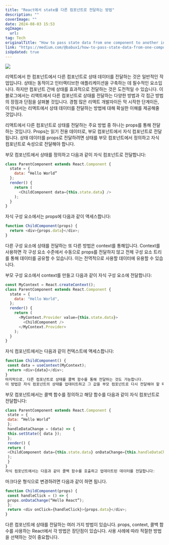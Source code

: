 ```yaml
---
title: "React에서 state를 다른 컴포넌트로 전달하는 방법"
description: ""
coverImage: ""
date: 2024-08-03 15:53
ogImage: 
  url: 
tag: Tech
originalTitle: "How to pass state data from one component to another in Reactjs"
link: "https://medium.com/@babux1/how-to-pass-state-data-from-one-component-to-another-in-react-js-9b4850887163"
isUpdated: true
---
```






<img src="/assets/img/HowtopassstatedatafromonecomponenttoanotherinReactjs_0.png" />

리액트에서 한 컴포넌트에서 다른 컴포넌트로 상태 데이터를 전달하는 것은 일반적인 작업입니다. 상태는 동적이고 인터랙티브한 애플리케이션을 구축하는 데 필수적인 요소입니다. 하지만 컴포넌트 간에 상태를 효과적으로 전달하는 것은 도전적일 수 있습니다. 이 블로그에서는 리액트에서 다른 컴포넌트로 상태를 전달하는 다양한 방법과 각 접근 방법의 장점과 단점을 살펴볼 것입니다. 경험 많은 리액트 개발자이든 막 시작한 단계이든, 이 안내서는 리액트에서 상태 데이터를 전달하는 방법에 대해 확실한 이해를 제공해줄 것입니다.

리액트에서 다른 컴포넌트로 상태를 전달하는 주요 방법 중 하나는 props를 통해 전달하는 것입니다. Props는 읽기 전용 데이터로, 부모 컴포넌트에서 자식 컴포넌트로 전달됩니다. 상태 데이터를 props로 전달하려면 상태를 부모 컴포넌트에서 정의하고 자식 컴포넌트로 속성으로 전달해야 합니다.

부모 컴포넌트에서 상태를 정의하고 다음과 같이 자식 컴포넌트로 전달합니다:

<div class="content-ad"></div>

```javascript
class ParentComponent extends React.Component {
  state = {
    data: “Hello World”
  };
  render() {
    return (
      <ChildComponent data={this.state.data} />
    );
  }
}
```

자식 구성 요소에서는 props에 다음과 같이 액세스합니다:

```javascript
function ChildComponent(props) {
  return <div>{props.data}</div>;
}
```

다른 구성 요소에 상태를 전달하는 또 다른 방법은 context를 통해입니다.
Context를 사용하면 각 구성 요소 수준에서 수동으로 props를 전달하지 않고
전체 구성 요소 트리를 통해 데이터를 공유할 수 있습니다.
이는 전역적으로 사용할 데이터에 유용할 수 있습니다.

부모 구성 요소에서 context를 만들고 다음과 같이 자식 구성 요소에 전달합니다:

```javascript
const MyContext = React.createContext();
class ParentComponent extends React.Component {
  state = {
    data: "Hello World",
  };
  render() {
    return (
      <MyContext.Provider value={this.state.data}>
        <ChildComponent />
      </MyContext.Provider>
    );
  }
}
```

<div class="content-ad"></div>

자식 컴포넌트에서는 다음과 같이 컨텍스트에 액세스합니다:

```js
function ChildComponent() {
 const data = useContext(MyContext);
 return <div>{data}</div>;
}
마지막으로, 다른 컴포넌트로 상태를 콜백 함수를 통해 전달하는 것도 가능합니다.
이 방법은 자식 컴포넌트의 상태를 업데이트하고 그 값을 부모 컴포넌트로 다시 전달해야 할 때 유용합니다.
```

부모 컴포넌트에서는 콜백 함수를 정의하고 해당 함수를 다음과 같이 자식 컴포넌트로 전달합니다:

```js
class ParentComponent extends React.Component {
 state = {
 data: “Hello World”
 };
 handleDataChange = (data) => {
 this.setState({ data });
 };
 render() {
 return (
 <ChildComponent data={this.state.data} onDataChange={this.handleDataChange} />
 );
 }
}
자식 컴포넌트에서는 다음과 같이 콜백 함수를 호출하고 업데이트된 데이터를 전달합니다:
```

<div class="content-ad"></div>

마크다운 형식으로 변경하려면 다음과 같이 하면 됩니다.

```js
function ChildComponent(props) {
 const handleClick = () => {
 props.onDataChange(“Hello React”);
 };
 return <div onClick={handleClick}>{props.data}</div>;
}
```

다른 컴포넌트에 상태를 전달하는 여러 가지 방법이 있습니다. props, context, 콜백 함수를 사용하는 React에서 각 방법은 장단점이 있습니다. 사용 사례에 따라 적절한 방법을 선택하는 것이 중요합니다.

